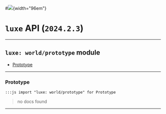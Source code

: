 #![](../../../../../../images/luxe-dark.svg){width="96em"}

# `luxe` API (`2024.2.3`)  


---

## `luxe: world/prototype` module

- [Prototype](#prototype)   

---

### Prototype
`:::js import "luxe: world/prototype" for Prototype`
> no docs found


<hr/>
